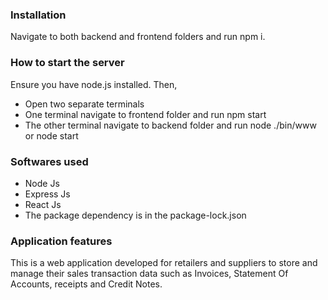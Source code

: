 ### Installation
Navigate to both backend and frontend folders and run npm i.

### How to start the server
Ensure you have node.js installed. Then,
- Open two separate terminals
- One terminal navigate to frontend folder and run npm start
- The other terminal navigate to backend folder and run node ./bin/www or node start

### Softwares used
- Node Js
- Express Js
- React Js
- The package dependency is in the package-lock.json

### Application  features
This is a web application developed for retailers and suppliers to store and manage their sales transaction data such as Invoices, Statement Of Accounts, receipts and Credit Notes. 



